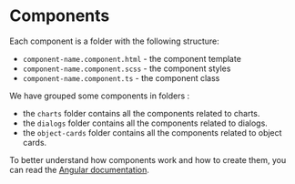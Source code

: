 # Components

Each component is a folder with the following structure:

- `component-name.component.html` - the component template
- `component-name.component.scss` - the component styles
- `component-name.component.ts` - the component class

We have grouped some components in folders :

- the `charts` folder contains all the components related to charts.
- the `dialogs` folder contains all the components related to dialogs.
- the `object-cards` folder contains all the components related to object cards.

To better understand how components work and how to create them, you can read the [Angular documentation](https://angular.io/guide/architecture-components).